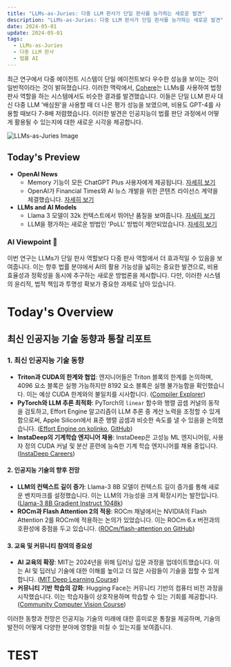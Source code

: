 ```yaml
---
title: "LLMs-as-Juries: 다중 LLM 판사가 단일 판사를 능가하는 새로운 발견"
description: "LLMs-as-Juries: 다중 LLM 판사가 단일 판사를 능가하는 새로운 발견"
date: 2024-05-01
update: 2024-05-01
tags:
  - LLMs-as-Juries
  - 다중 LLM 판사
  - 법률 AI
---
```



최근 연구에서 다중 에이전트 시스템이 단일 에이전트보다 우수한 성능을 보이는 것이 일반적이라는 것이 밝혀졌습니다. 이러한 맥락에서, [Cohere](https://twitter.com/cohere/status/1785284142789242932?utm_source=ainews&utm_medium=email&utm_campaign=ainews-to-be-named-4408)는 LLMs를 사용하여 법정 판사 역할을 하는 시스템에서도 비슷한 결과를 발견했습니다. 이들은 단일 LLM 판사 대신 다중 LLM '배심원'을 사용할 때 더 나은 평가 성능을 보였으며, 비용도 GPT-4를 사용할 때보다 7-8배 저렴했습니다. 이러한 발견은 인공지능이 법률 판단 과정에서 어떻게 활용될 수 있는지에 대한 새로운 시각을 제공합니다.

![LLMs-as-Juries Image](https://assets.buttondown.email/images/ecea573b-f0e8-4e44-968d-82e8f2f4540e.png?w=960&fit=max)

## Today's Preview
* **OpenAI News**
  - Memory 기능이 모든 ChatGPT Plus 사용자에게 제공됩니다. [자세히 보기](https://twitter.com/OpenAI/status/1784992796669096181?utm_source=ainews&utm_medium=email&utm_campaign=ainews-to-be-named-4408)
  - OpenAI가 Financial Times와 AI 뉴스 개발을 위한 콘텐츠 라이선스 계약을 체결했습니다. [자세히 보기](https://www.reuters.com/technology/financial-times-openai-sign-content-licensing-partnership-2024-04-29/?utm_source=ainews&utm_medium=email&utm_campaign=ainews-to-be-named-4408)
* **LLMs and AI Models**
  - Llama 3 모델이 32k 컨텍스트에서 뛰어난 품질을 보여줍니다. [자세히 보기](https://twitter.com/abacaj/status/1785147493728039111?utm_source=ainews&utm_medium=email&utm_campaign=ainews-to-be-named-4408)
  - LLM을 평가하는 새로운 방법인 'PoLL' 방법이 제안되었습니다. [자세히 보기](https://twitter.com/cohere/status/1785284142789242932?utm_source=ainews&utm_medium=email&utm_campaign=ainews-to-be-named-4408)

### AI Viewpoint 🤖
이번 연구는 LLMs가 단일 판사 역할보다 다중 판사 역할에서 더 효과적일 수 있음을 보여줍니다. 이는 향후 법률 분야에서 AI의 활용 가능성을 넓히는 중요한 발견으로, 비용 효율성과 정확성을 동시에 추구하는 새로운 방법론을 제시합니다. 다만, 이러한 시스템의 윤리적, 법적 책임과 투명성 확보가 중요한 과제로 남아 있습니다.


# Today's Overview
## 최신 인공지능 기술 동향과 통찰 리포트

### **1. 최신 인공지능 기술 동향**
- **Triton과 CUDA의 한계와 협업**: 엔지니어들은 Triton 블록의 한계를 논의하며, 4096 요소 블록은 실행 가능하지만 8192 요소 블록은 실행 불가능함을 확인했습니다. 이는 예상 CUDA 한계와의 불일치를 시사합니다. ([Compiler Explorer](https://godbolt.org/z/9K9Gf1v6P?utm_source=ainews&utm_medium=email&utm_campaign=ainews-to-be-named-4408))
- **PyTorch와 LLM 추론 최적화**: PyTorch의 `linear` 함수와 행렬 곱셈 커널의 동작을 검토하고, Effort Engine 알고리즘이 LLM 추론 중 계산 노력을 조정할 수 있게 함으로써, Apple Silicon에서 표준 행렬 곱셈과 비슷한 속도를 낼 수 있음을 논의했습니다. ([Effort Engine on kolinko](https://kolinko.github.io/effort?utm_source=ainews&utm_medium=email&utm_campaign=ainews-to-be-named-4408), [GitHub](https://github.com/kolinko/effort?utm_source=ainews&utm_medium=email&utm_campaign=ainews-to-be-named-4408))
- **InstaDeep의 기계학습 엔지니어 채용**: InstaDeep은 고성능 ML 엔지니어링, 사용자 정의 CUDA 커널 및 분산 훈련에 능숙한 기계 학습 엔지니어를 채용 중입니다. ([InstaDeep Careers](https://www.instadeep.com/job-offer/92900fa3-5501-4506-a63f-cebee958fc6f/?utm_source=ainews&utm_medium=email&utm_campaign=ainews-to-be-named-4408))

#### **2. 인공지능 기술의 향후 전망**
- **LLM의 컨텍스트 길이 증가**: Llama-3 8B 모델이 컨텍스트 길이 증가를 통해 새로운 벤치마크를 설정했습니다. 이는 LLM의 가능성을 크게 확장시키는 발전입니다. ([Llama-3 8B Gradient Instruct 1048k](https://huggingface.co/gradientai/Llama-3-8B-Instruct-Gradient-1048k?utm_source=ainews&utm_medium=email&utm_campaign=ainews-to-be-named-4408))
- **ROCm과 Flash Attention 2의 적응**: ROCm 채널에서는 NVIDIA의 Flash Attention 2를 ROCm에 적용하는 논의가 있었습니다. 이는 ROCm 6.x 버전과의 호환성에 중점을 두고 있습니다. ([ROCm/flash-attention on GitHub](https://github.com/ROCm/flash-attention?utm_source=ainews&utm_medium=email&utm_campaign=ainews-to-be-named-4408))

#### **3. 교육 및 커뮤니티 참여의 중요성**
- **AI 교육의 확장**: MIT는 2024년을 위해 딥러닝 입문 과정을 업데이트했습니다. 이는 AI 및 딥러닝 기술에 대한 이해를 높이고 더 많은 사람들이 기술을 접할 수 있게 합니다. ([MIT Deep Learning Course](https://www.youtube.com/watch?v=ErnWZxJovaM&list=PLtBw6njQRU-rwp5__7C0oIVt26ZgjG9NI&index=2&utm_source=ainews&utm_medium=email&utm_campaign=ainews-to-be-named-4408))
- **커뮤니티 기반 학습의 강화**: Hugging Face는 커뮤니티 기반의 컴퓨터 비전 과정을 시작했습니다. 이는 학습자들이 상호작용하며 학습할 수 있는 기회를 제공합니다. ([Community Computer Vision Course](https://huggingface.co/learn/computer-vision-course/unit0/welcome/welcome?utm_source=ainews&utm_medium=email&utm_campaign=ainews-to-be-named-4408))

이러한 동향과 전망은 인공지능 기술의 미래에 대한 흥미로운 통찰을 제공하며, 기술의 발전이 어떻게 다양한 분야에 영향을 미칠 수 있는지를 보여줍니다.

# TEST